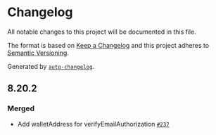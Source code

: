 # Changelog

All notable changes to this project will be documented in this file.

The format is based on [Keep a Changelog](https://keepachangelog.com/en/1.0.0/)
and this project adheres to [Semantic Versioning](https://semver.org/spec/v2.0.0.html).

Generated by [`auto-changelog`](https://github.com/CookPete/auto-changelog).

## 8.20.2

### Merged

- Add walletAddress for verifyEmailAuthorization [`#237`](https://github.com/KyuzanInc/mint-sdk-js/pull/237)
